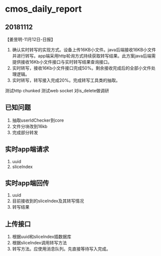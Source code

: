 # cmos_daily_report

## 20181112
【姜昱明-11月12日-日报】
1. 确认实时转写的实现方式。设备上传16KB小文件。java后端接收16KB小文件并进行转写。app端采用http轮询方式持续获取转写结果。此方案java后端需提供接收16Kb小文件接口与实时转写结果查询接口。
2. 实时转写，接收16Kb小文件接口完成50%。剩余接收完成后的全部小文件处理逻辑。
3. 实时转写，转写接入完成20%。完成转写工具类的抽取。

测试http chunked
测试web socket
对is_delete做调研

## 已知问题

1. 抽取userIdChecker到core
2. 文件分块改到16kb
3. 完成部分转发

## 实时app端请求

1. uuid
2. sliceIndex

## 实时app端回传

1. uuid
2. 目前接收到的sliceIndex及其转写情况
3. 转写结果

## 上传接口

1. 根据uuid和sliceIndex插数据库
2. 根据sliceIndex调用转写方法
3. 转写方法。应使用消息队列。先直接等待写入完成。

